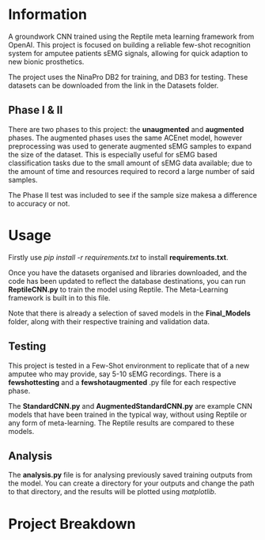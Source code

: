 # Information
A groundwork CNN trained using the Reptile meta learning framework from OpenAI. This project is focused on building a reliable few-shot recognition system for amputee patients sEMG signals, allowing for quick adaption to new bionic prosthetics. 

The project uses the NinaPro DB2 for training, and DB3 for testing. These datasets can be downloaded from the link in the Datasets folder.

## Phase I & II 

There are two phases to this project: the **unaugmented** and **augmented** phases. The augmented phases uses the same ACEnet model, however preprocessing was used to generate augmented sEMG samples to expand the size of the dataset.
This is especially useful for sEMG based classification tasks due to the small amount of sEMG data available; due to the amount of time and resources required to record a large number of said samples.

The Phase II test was included to see if the sample size makesa a difference to accuracy or not.

# Usage

Firstly use *pip install -r requirements.txt* to install **requirements.txt**.

Once you have the datasets organised and libraries downloaded, and the code has been updated to reflect the database destinations, you can run **ReptileCNN.py** to train the model using Reptile. The Meta-Learning framework is built in to this file.

Note that there is already a selection of saved models in the **Final_Models** folder, along with their respective training and validation data.

## Testing

This project is tested in a Few-Shot environment to replicate that of a new amputee who may provide, say 5-10 sEMG recordings.
There is a **fewshottesting** and a **fewshotaugmented** .py file for each respective phase.

The **StandardCNN.py** and **AugmentedStandardCNN.py** are example CNN models that have been trained in the typical way, without using Reptile or any form of meta-learning. The Reptile results are compared to these models.

## Analysis

The **analysis.py** file is for analysing previously saved training outputs from the model. You can create a directory for your outputs and change the path to that directory, and the results will be plotted using *matplotlib*.

# Project Breakdown



